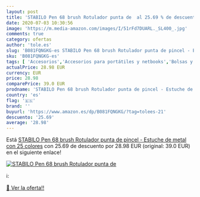 ```yaml
---
layout: post
title: 'STABILO Pen 68 brush Rotulador punta de  al 25.69 % de descuento'
date: 2020-07-03 10:30:56
image: 'https://m.media-amazon.com/images/I/51rFd7DUARL._SL400_.jpg'
comments: true
category: ofertas
author: 'tole.es'
slug: 'B081FQNGKG-es STABILO Pen 68 brush Rotulador punta de pincel - Estuche...'
sku: 'B081FQNGKG-es'
tags: [ 'Accesorios','Accesorios para portátiles y netbooks','Bolsas y fundas para portátiles y netbooks','Informática','Mochilas para portátiles y netbooks','rotulador','stabilo', ]
actualPrice: 28.98 EUR
currency: EUR
price: 28.98
comparePrice: 39.0 EUR
prodname: 'STABILO Pen 68 brush Rotulador punta de pincel - Estuche de metal con 25 colores'
country: 'es'
flag: '🇪🇸'
brand: ''
buyurl: 'https://www.amazon.es/dp/B081FQNGKG/?tag=tolees-21'
descuento: '25.69'
average: '28.98'
---
```


Está [STABILO Pen 68 brush Rotulador punta de pincel - Estuche de metal con 25 colores](https://www.amazon.es/dp/B081FQNGKG/?tag=tolees-21) con 25.69 de descuento por 28.98 EUR (original: 39.0 EUR) en el siguiente enlace!

[![STABILO Pen 68 brush Rotulador punta de ](https://m.media-amazon.com/images/I/51rFd7DUARL._SL400_.jpg)](https://www.amazon.es/dp/B081FQNGKG/?tag=tolees-21)

ℹ️:


[🛒 Ver la oferta!!](https://www.amazon.es/dp/B081FQNGKG/?tag=tolees-21)
